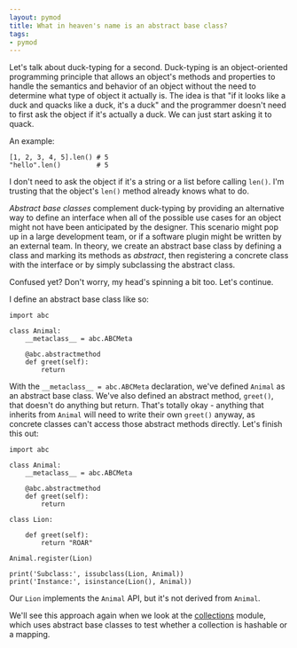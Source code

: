 ```yaml
---
layout: pymod
title: What in heaven's name is an abstract base class?
tags:
- pymod
---
```


Let's talk about duck-typing for a second. Duck-typing is an object-oriented programming principle that allows an object's methods and properties to handle the semantics and behavior of an object without the need to determine what type of object it actually is. The idea is that "if it looks like a duck and quacks like a duck, it's a duck" and the programmer doesn't need to first ask the object if it's actually a duck. We can just start asking it to quack.

An example:

	[1, 2, 3, 4, 5].len() # 5
	"hello".len()		  # 5

I don't need to ask the object if it's a string or a list before calling `len()`. I'm trusting that the object's `len()` method already knows what to do. 

_Abstract base classes_ complement duck-typing by providing an alternative way to define an interface when all of the possible use cases for an object might not have been anticipated by the designer. This scenario might pop up in a large development team, or if a software plugin might be written by an external team. In theory, we create an abstract base class by defining a class and marking its methods as _abstract_, then registering a concrete class with the interface or by simply subclassing the abstract class.

Confused yet? Don't worry, my head's spinning a bit too. Let's continue.

I define an abstract base class like so:

	import abc

	class Animal:
		__metaclass__ = abc.ABCMeta

		@abc.abstractmethod
		def greet(self):
			return

With the `__metaclass__ = abc.ABCMeta` declaration, we've defined `Animal` as an abstract base class. We've also defined an abstract method, `greet()`, that doesn't do anything but return. That's totally okay - anything that inherits from `Animal` will need to write their own `greet()` anyway, as concrete classes can't access those abstract methods directly. Let's finish this out:

	import abc

	class Animal:
		__metaclass__ = abc.ABCMeta

		@abc.abstractmethod
		def greet(self):
			return

	class Lion:

		def greet(self):
			return "ROAR"

	Animal.register(Lion)

	print('Subclass:', issubclass(Lion, Animal))
	print('Instance:', isinstance(Lion(), Animal))

Our `Lion` implements the `Animal` API, but it's not derived from `Animal`. 

We'll see this approach again when we look at the [collections](https://docs.python.org/2/library/collections.html#module-collections) module, which uses abstract base classes to test whether a collection is hashable or a mapping.
